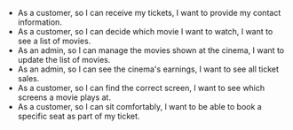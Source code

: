 - As a customer, so I can receive my tickets, I want to provide my contact information.
- As a customer, so I can decide which movie I want to watch, I want to see a list of movies.
- As an admin, so I can manage the movies shown at the cinema, I want to update the list of movies.
- As an admin, so I can see the cinema's earnings, I want to see all ticket sales.
- As a customer, so I can find the correct screen, I want to see which screens a movie plays at.
- As a customer, so I can sit comfortably, I want to be able to book a specific seat as part of my ticket.
